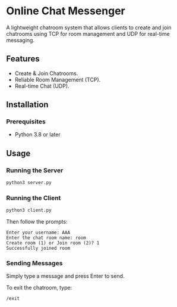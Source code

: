 # Online Chat Messenger

A lightweight chatroom system that allows clients to create and join chatrooms using TCP for room management and UDP for real-time messaging.

## Features
- Create & Join Chatrooms.
- Reliable Room Management (TCP).
- Real-time Chat (UDP).

## Installation
### Prerequisites
- Python 3.8 or later

## Usage
### Running the Server
```sh
python3 server.py
```

### Running the Client
```sh
python3 client.py
```

Then follow the prompts:

```
Enter your username: AAA
Enter the chat room name: room
Create room (1) or Join room (2)? 1
Successfully joined room
```

### Sending Messages
Simply type a message and press Enter to send.

To exit the chatroom, type:
```
/exit
```